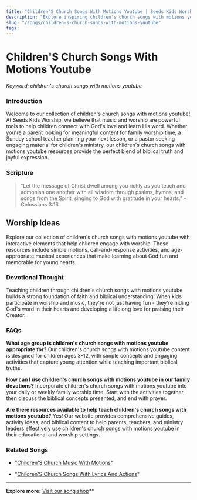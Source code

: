 ```yaml
---
title: "Children'S Church Songs With Motions Youtube | Seeds Kids Worship"
description: "Explore inspiring children's church songs with motions youtube for children's worship and faith development. Biblical music resources for families and ministry."
slug: "/songs/children-s-church-songs-with-motions-youtube"
tags:
---
```


# Children'S Church Songs With Motions Youtube

_Keyword: children's church songs with motions youtube_

### Introduction

Welcome to our collection of children's church songs with motions youtube! At Seeds Kids Worship, we believe that music and worship are powerful tools to help children connect with God's love and learn His word. Whether you're a parent looking for meaningful content for family worship time, a Sunday school teacher planning your next lesson, or a pastor seeking engaging material for children's ministry, our children's church songs with motions youtube resources provide the perfect blend of biblical truth and joyful expression.

### Scripture

> "Let the message of Christ dwell among you richly as you teach and admonish one another with all wisdom through psalms, hymns, and songs from the Spirit, singing to God with gratitude in your hearts." - Colossians 3:16

## Worship Ideas

Explore our collection of children's church songs with motions youtube with interactive elements that help children engage with worship. These resources include simple motions, call-and-response activities, and age-appropriate musical experiences that make learning about God fun and memorable for young hearts.

### Devotional Thought

Teaching children through children's church songs with motions youtube builds a strong foundation of faith and biblical understanding. When kids participate in worship and music, they're not just having fun - they're hiding God's word in their hearts and developing a lifelong love for praising their Creator.

### FAQs

**What age group is children's church songs with motions youtube appropriate for?**
Our children's church songs with motions youtube content is designed for children ages 3-12, with simple concepts and engaging activities that capture young attention while teaching important biblical truths.

**How can I use children's church songs with motions youtube in our family devotions?**
Incorporate children's church songs with motions youtube into your daily or weekly family worship time. Start with the activities together, then discuss the biblical concepts presented, and end with prayer.

**Are there resources available to help teach children's church songs with motions youtube?**
Yes! Our website provides comprehensive guides, activity ideas, and biblical content to help parents, teachers, and ministry leaders effectively use children's church songs with motions youtube in their educational and worship settings.

### Related Songs

- "[Children'S Church Music With Motions](/songs/children-s-church-music-with-motions/)"

- "[Children'S Church Songs With Lyrics And Actions](/songs/children-s-church-songs-with-lyrics-and-actions/)"

---

**Explore more:** [Visit our song shop](https://seedskidsworship.com/shop)**

<!-- Schema Markup -->
<script type="application/ld+json">
{
  "@context": "https://schema.org",
  "@type": "MusicRecording",
  "name": "Children'S Church Songs With Motions Youtube",
  "byArtist": {
    "@type": "MusicGroup",
    "name": "Seeds Kids Worship"
  },
  "isFamilyFriendly": true,
  "url": "https://seedskidsworship.com/songs/children-s-church-songs-with-motions-youtube/"
}
</script>
